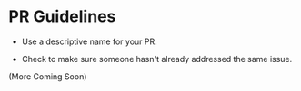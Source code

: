 # PR Guidelines

- Use a descriptive name for your PR.

- Check to make sure someone hasn't already addressed the same issue.

(More Coming Soon)
